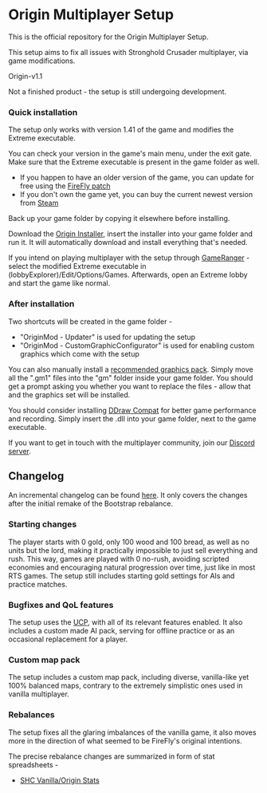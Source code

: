 # Origin Multiplayer Setup

This is the official repository for the Origin Multiplayer Setup.

This setup aims to fix all issues with Stronghold Crusader multiplayer, via game modifications.

Origin-v1.1

Not a finished product - the setup is still undergoing development.

### Quick installation

The setup only works with version 1.41 of the game and modifies the Extreme executable.

You can check your version in the game's main menu, under the exit gate. Make sure that the Extreme executable is present in the game folder as well.
- If you happen to have an older version of the game, you can update for free using the [FireFly patch](http://www.strongholdcrusaderhd.com/patch.html)
- If you don't own the game yet, you can buy the current newest version from [Steam](https://store.steampowered.com/app/40970/Stronghold_Crusader_HD/)

Back up your game folder by copying it elsewhere before installing.

Download the [Origin Installer](https://github.com/Altaruss28/Origin/raw/main/OriginInstaller.exe), insert the installer into your game folder and run it. It will automatically download and install everything that's needed.

If you intend on playing multiplayer with the setup through [GameRanger](https://www.gameranger.com/) - select the modified Extreme executable in (lobbyExplorer)/Edit/Options/Games.
Afterwards, open an Extreme lobby and start the game like normal.

### After installation

Two shortcuts will be created in the game folder - 
- "OriginMod - Updater" is used for updating the setup
- "OriginMod - CustomGraphicConfigurator" is used for enabling custom graphics which come with the setup

You can also manually install a [recommended graphics pack](https://drive.google.com/file/d/1QoKFSNAwdfHI9_KEnfcEjO_UoF5Z7CSD/view?usp=drive_link).
Simply move all the ".gm1" files into the "gm" folder inside your game folder.
You should get a prompt asking you whether you want to replace the files - allow that and the graphics set will be installed.

You should consider installing [DDraw Compat](https://github.com/narzoul/DDrawCompat/releases/download/v0.3.1/DDrawCompat-v0.3.1.zip) for better game performance and recording.
Simply insert the .dll into your game folder, next to the game executable.

If you want to get in touch with the multiplayer community, join our [Discord server](https://discord.gg/SaAx3RubHF).

## Changelog

An incremental changelog can be found [here](Documentation/incrementalChangelog.md).
It only covers the changes after the initial remake of the Bootstrap rebalance.

### Starting changes

The player starts with 0 gold, only 100 wood and 100 bread, as well as no units but the lord, making it practically impossible to just sell everything and rush.
This way, games are played with 0 no-rush, avoiding scripted economies and encouraging natural progression over time, just like in most RTS games.
The setup still includes starting gold settings for AIs and practice matches.

### Bugfixes and QoL features

The setup uses the [UCP](https://unofficialcrusaderpatch.github.io/), with all of its relevant features enabled.
It also includes a custom made AI pack, serving for offline practice or as an occasional replacement for a player.

### Custom map pack

The setup includes a custom map pack, including diverse, vanilla-like yet 100% balanced maps, contrary to the extremely simplistic ones used in vanilla multiplayer.

### Rebalances

The setup fixes all the glaring imbalances of the vanilla game, it also moves more in the direction of what seemed to be FireFly's original intentions.

The precise rebalance changes are summarized in form of stat spreadsheets - 
- [SHC Vanilla/Origin Stats](https://docs.google.com/spreadsheets/d/1d87q-HgE3XSqTcaYnSKE_r03JsgBWnNfprGisYajTlA/edit?usp=sharing)
